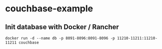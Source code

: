# couchbase-example

## Init database with Docker / Rancher
```shell
docker run -d --name db -p 8091-8096:8091-8096 -p 11210-11211:11210-11211 couchbase
```
